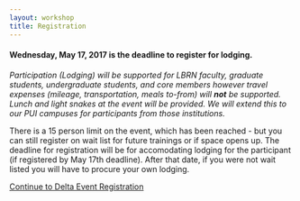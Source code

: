 ```yaml
---
layout: workshop
title: Registration
---
```


#### Wednesday, May 17, 2017 is the deadline to register for lodging.

*Participation (Lodging) will be supported for LBRN faculty, graduate students, undergraduate students, and core members however travel expenses (mileage, transportation, meals to-from) will **_not_** be supported. Lunch and light snakes at the event will be provided. We will extend this to our PUI campuses for participants from those institutions.*

<div class="well">
  <p class="text-error">
    There is a 15 person limit on the event, which has been reached - but you can still register on wait list for future trainings or if space opens up. The deadline for registration will be for accomodating lodging for the participant (if registered by May 17th deadline). After that date, if you were not wait listed you will have to procure your own lodging.
  </p>
  <a href="https://redcap.lbrn.lsu.edu/surveys/?s=KF9NWWWR3A" class="btn btn-large btn-primary">
    Continue to Delta Event Registration
  </a>
</div>
